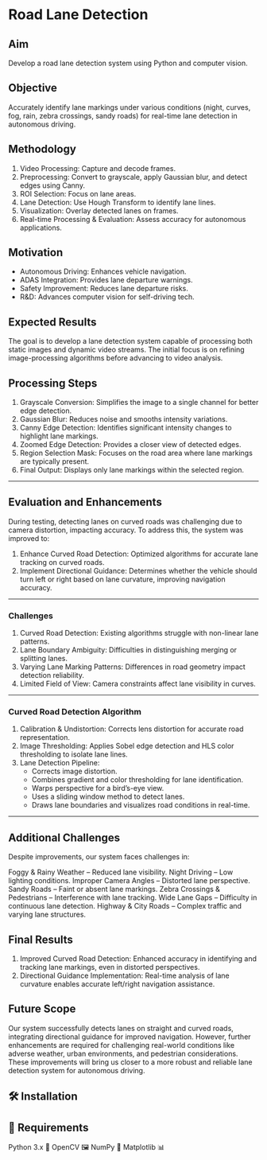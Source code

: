 # Road Lane Detection  

## Aim  
Develop a road lane detection system using Python and computer vision.  

## Objective  
Accurately identify lane markings under various conditions (night, curves, fog, rain, zebra crossings, sandy roads) for real-time lane detection in autonomous driving.  

## Methodology  
1. Video Processing: Capture and decode frames.  
2. Preprocessing: Convert to grayscale, apply Gaussian blur, and detect edges using Canny.  
3. ROI Selection: Focus on lane areas.  
4. Lane Detection: Use Hough Transform to identify lane lines.  
5. Visualization: Overlay detected lanes on frames.  
6. Real-time Processing & Evaluation: Assess accuracy for autonomous applications.  

## Motivation  
- Autonomous Driving: Enhances vehicle navigation.  
- ADAS Integration: Provides lane departure warnings.  
- Safety Improvement: Reduces lane departure risks.  
- R&D: Advances computer vision for self-driving tech.  

## Expected Results
The goal is to develop a lane detection system capable of processing both static images and dynamic video streams. The initial focus is on refining image-processing algorithms before advancing to video analysis.

## Processing Steps  
1. Grayscale Conversion: Simplifies the image to a single channel for better edge detection.  
2. Gaussian Blur: Reduces noise and smooths intensity variations.  
3. Canny Edge Detection: Identifies significant intensity changes to highlight lane markings.  
4. Zoomed Edge Detection: Provides a closer view of detected edges.  
5. Region Selection Mask: Focuses on the road area where lane markings are typically present.  
6. Final Output: Displays only lane markings within the selected region.

---

## Evaluation and Enhancements  
During testing, detecting lanes on curved roads was challenging due to camera distortion, impacting accuracy. To address this, the system was improved to:  
1. Enhance Curved Road Detection: Optimized algorithms for accurate lane tracking on curved roads.  
2. Implement Directional Guidance: Determines whether the vehicle should turn left or right based on lane curvature, improving navigation accuracy.

---

### Challenges  
1. Curved Road Detection: Existing algorithms struggle with non-linear lane patterns.  
2. Lane Boundary Ambiguity: Difficulties in distinguishing merging or splitting lanes.  
3. Varying Lane Marking Patterns: Differences in road geometry impact detection reliability.  
4. Limited Field of View: Camera constraints affect lane visibility in curves.

---

### Curved Road Detection Algorithm  
1. Calibration & Undistortion: Corrects lens distortion for accurate road representation.  
2. Image Thresholding: Applies Sobel edge detection and HLS color thresholding to isolate lane lines.  
3. Lane Detection Pipeline:  
   - Corrects image distortion.  
   - Combines gradient and color thresholding for lane identification.  
   - Warps perspective for a bird’s-eye view.  
   - Uses a sliding window method to detect lanes.  
   - Draws lane boundaries and visualizes road conditions in real-time.  

---

## Additional Challenges
Despite improvements, our system faces challenges in:

Foggy & Rainy Weather – Reduced lane visibility.
Night Driving – Low lighting conditions.
Improper Camera Angles – Distorted lane perspective.
Sandy Roads – Faint or absent lane markings.
Zebra Crossings & Pedestrians – Interference with lane tracking.
Wide Lane Gaps – Difficulty in continuous lane detection.
Highway & City Roads – Complex traffic and varying lane structures.

## Final Results  
1. Improved Curved Road Detection: Enhanced accuracy in identifying and tracking lane markings, even in distorted perspectives.  
2. Directional Guidance Implementation: Real-time analysis of lane curvature enables accurate left/right navigation assistance.  

## Future Scope
Our system successfully detects lanes on straight and curved roads, integrating directional guidance for improved navigation. 
However, further enhancements are required for challenging real-world conditions like adverse weather, urban environments, and pedestrian considerations. 
These improvements will bring us closer to a more robust and reliable lane detection system for autonomous driving.


## 🛠️ Installation
## 🔧 Requirements
Python 3.x 🐍
OpenCV 🖼️
NumPy 🔢
Matplotlib 📊


